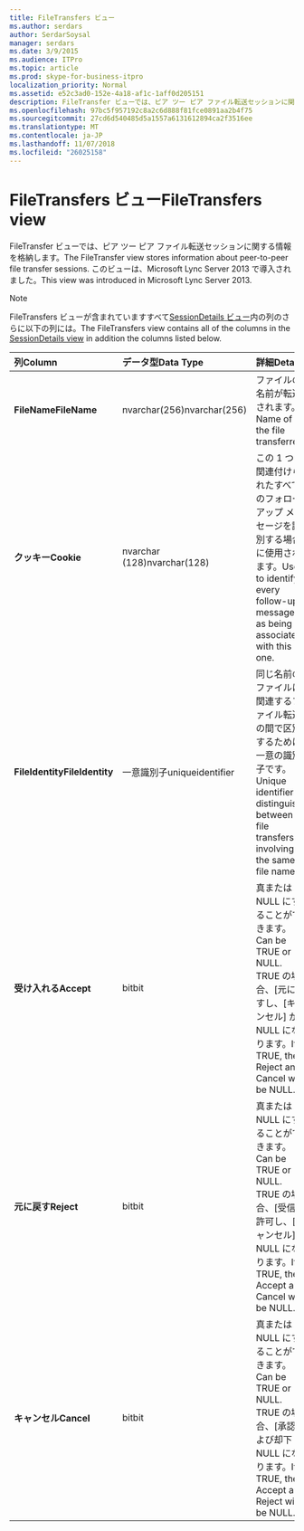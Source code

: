 ```yaml
---
title: FileTransfers ビュー
ms.author: serdars
author: SerdarSoysal
manager: serdars
ms.date: 3/9/2015
ms.audience: ITPro
ms.topic: article
ms.prod: skype-for-business-itpro
localization_priority: Normal
ms.assetid: e52c3ad0-152e-4a18-af1c-1aff0d205151
description: FileTransfer ビューでは、ピア ツー ピア ファイル転送セッションに関する情報を格納します。 このビューは、Microsoft Lync Server 2013 で導入されました。
ms.openlocfilehash: 97bc5f957192c8a2c6d888f81fce0891aa2b4f75
ms.sourcegitcommit: 27cd6d540485d5a1557a6131612894ca2f3516ee
ms.translationtype: MT
ms.contentlocale: ja-JP
ms.lasthandoff: 11/07/2018
ms.locfileid: "26025158"
---
```

# <a name="filetransfers-view"></a><span data-ttu-id="edb64-104">FileTransfers ビュー</span><span class="sxs-lookup"><span data-stu-id="edb64-104">FileTransfers view</span></span>
 
<span data-ttu-id="edb64-105">FileTransfer ビューでは、ピア ツー ピア ファイル転送セッションに関する情報を格納します。</span><span class="sxs-lookup"><span data-stu-id="edb64-105">The FileTransfer view stores information about peer-to-peer file transfer sessions.</span></span> <span data-ttu-id="edb64-106">このビューは、Microsoft Lync Server 2013 で導入されました。</span><span class="sxs-lookup"><span data-stu-id="edb64-106">This view was introduced in Microsoft Lync Server 2013.</span></span>
  
> [!NOTE]
> <span data-ttu-id="edb64-107">FileTransfers ビューが含まれていますすべて[SessionDetails ビュー](sessiondetails-0.md)内の列のさらに以下の列には。</span><span class="sxs-lookup"><span data-stu-id="edb64-107">The FileTransfers view contains all of the columns in the [SessionDetails view](sessiondetails-0.md) in addition the columns listed below.</span></span>
  
|<span data-ttu-id="edb64-108">**列**</span><span class="sxs-lookup"><span data-stu-id="edb64-108">**Column**</span></span>|<span data-ttu-id="edb64-109">**データ型**</span><span class="sxs-lookup"><span data-stu-id="edb64-109">**Data Type**</span></span>|<span data-ttu-id="edb64-110">**詳細**</span><span class="sxs-lookup"><span data-stu-id="edb64-110">**Details**</span></span>|
|:-----|:-----|:-----|
|<span data-ttu-id="edb64-111">**FileName**</span><span class="sxs-lookup"><span data-stu-id="edb64-111">**FileName**</span></span> <br/> |<span data-ttu-id="edb64-112">nvarchar(256)</span><span class="sxs-lookup"><span data-stu-id="edb64-112">nvarchar(256)</span></span>  <br/> |<span data-ttu-id="edb64-113">ファイルの名前が転送されます。</span><span class="sxs-lookup"><span data-stu-id="edb64-113">Name of the file transferred.</span></span>  <br/> |
|<span data-ttu-id="edb64-114">**クッキー**</span><span class="sxs-lookup"><span data-stu-id="edb64-114">**Cookie**</span></span> <br/> |<span data-ttu-id="edb64-115">nvarchar (128)</span><span class="sxs-lookup"><span data-stu-id="edb64-115">nvarchar(128)</span></span>  <br/> |<span data-ttu-id="edb64-116">この 1 つに関連付けられたすべてのフォロー アップ メッセージを識別する場合に使用されます。</span><span class="sxs-lookup"><span data-stu-id="edb64-116">Used to identify every follow-up message as being associated with this one.</span></span>  <br/> |
|<span data-ttu-id="edb64-117">**FileIdentity**</span><span class="sxs-lookup"><span data-stu-id="edb64-117">**FileIdentity**</span></span> <br/> |<span data-ttu-id="edb64-118">一意識別子</span><span class="sxs-lookup"><span data-stu-id="edb64-118">uniqueidentifier</span></span>  <br/> |<span data-ttu-id="edb64-119">同じ名前のファイルに関連するファイル転送の間で区別するために一意の識別子です。</span><span class="sxs-lookup"><span data-stu-id="edb64-119">Unique identifier to distinguish between file transfers involving the same file name.</span></span>  <br/> |
|<span data-ttu-id="edb64-120">**受け入れる**</span><span class="sxs-lookup"><span data-stu-id="edb64-120">**Accept**</span></span> <br/> |<span data-ttu-id="edb64-121">bit</span><span class="sxs-lookup"><span data-stu-id="edb64-121">bit</span></span>  <br/> |<span data-ttu-id="edb64-122">真または NULL にすることができます。</span><span class="sxs-lookup"><span data-stu-id="edb64-122">Can be TRUE or NULL.</span></span> <span data-ttu-id="edb64-123">TRUE の場合、[元に戻すし、[キャンセル] が NULL になります。</span><span class="sxs-lookup"><span data-stu-id="edb64-123">If TRUE, then Reject and Cancel will be NULL.</span></span>  <br/> |
|<span data-ttu-id="edb64-124">**元に戻す**</span><span class="sxs-lookup"><span data-stu-id="edb64-124">**Reject**</span></span> <br/> |<span data-ttu-id="edb64-125">bit</span><span class="sxs-lookup"><span data-stu-id="edb64-125">bit</span></span>  <br/> |<span data-ttu-id="edb64-126">真または NULL にすることができます。</span><span class="sxs-lookup"><span data-stu-id="edb64-126">Can be TRUE or NULL.</span></span> <span data-ttu-id="edb64-127">TRUE の場合、[受信を許可し、[キャンセル] NULL になります。</span><span class="sxs-lookup"><span data-stu-id="edb64-127">If TRUE, then Accept and Cancel will be NULL.</span></span>  <br/> |
|<span data-ttu-id="edb64-128">**キャンセル**</span><span class="sxs-lookup"><span data-stu-id="edb64-128">**Cancel**</span></span> <br/> |<span data-ttu-id="edb64-129">bit</span><span class="sxs-lookup"><span data-stu-id="edb64-129">bit</span></span>  <br/> |<span data-ttu-id="edb64-130">真または NULL にすることができます。</span><span class="sxs-lookup"><span data-stu-id="edb64-130">Can be TRUE or NULL.</span></span> <span data-ttu-id="edb64-131">TRUE の場合、[承認および却下 NULL になります。</span><span class="sxs-lookup"><span data-stu-id="edb64-131">If TRUE, then Accept and Reject will be NULL.</span></span>  <br/> |
   

